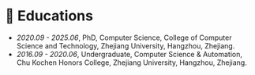 
# 📖 Educations
- *2020.09 - 2025.06*, PhD, Computer Science, College of Computer Science and Technology, Zhejiang University, Hangzhou, Zhejiang.
- *2016.09 - 2020.06*, Undergraduate, Computer Science & Automation, Chu Kochen Honors College, Zhejiang University, Hangzhou, Zhejiang.
